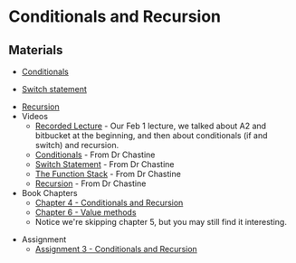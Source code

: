 Conditionals and Recursion
===

## Materials
* [Conditionals](../content/Conditionals.md)
+ [Switch statement](../content/Switch.md)
* [Recursion](../content/Recursion.md)
* Videos
    + [Recorded Lecture](https://youtu.be/y4fTxQ125Kc) - Our Feb 1 lecture, we talked about A2 and bitbucket at the beginning, and then about conditionals (if and switch) and recursion.
    + [Conditionals](https://www.youtube.com/watch?v=dlwcV3WPtsc&list=UUSH2TieRlco7uQOGU8Vppnw) - From Dr Chastine
    + [Switch Statement](https://www.youtube.com/watch?v=LizCC2SD_Pc&list=UUSH2TieRlco7uQOGU8Vppnw) - From Dr Chastine 
    + [The Function Stack]( https://www.youtube.com/watch?v=jRcll9qY6b0&list=UUSH2TieRlco7uQOGU8Vppnw) - From Dr Chastine
    + [Recursion](https://www.youtube.com/watch?v=PORo1ut9kMs&list=UUSH2TieRlco7uQOGU8Vppnw) - From Dr Chastine
* Book Chapters
    + [Chapter 4 - Conditionals and Recursion](http://greenteapress.com/thinkapjava/html/thinkjava006.html)
    + [Chapter 6 - Value methods](http://greenteapress.com/thinkapjava/html/thinkjava008.html)
    + Notice we're skipping chapter 5, but you may still find it interesting.
+ Assignment
    + [Assignment 3 - Conditionals and Recursion](Assignments/A3.md)